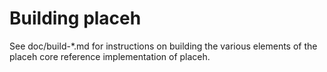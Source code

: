 Building placeh
================

See doc/build-*.md for instructions on building the various
elements of the placeh core reference implementation of placeh.
